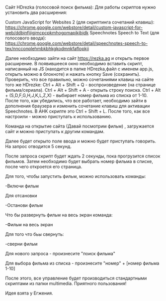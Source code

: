 Сайт HDrezka (голосовой поиск фильма):
Для работы скриптов нужно установить два расширения:

Custom JavaScript for Websites 2 (для скриптинга сочетаний клавиш): https://chrome.google.com/webstore/detail/custom-javascript-for-web/ddbjnfjiigjmcpcpkmhogomapikjbjdk
Speechnotes Speech to Text (для голосового ввода): https://chrome.google.com/webstore/detail/speechnotes-speech-to-tex/nncconplehmbkbhkgkodmnkfaflopkji

Далее необходимо зайти на сайт https://rezka.ag и открыть первое расширение. В появившееся окно необходимо вставить скрипт, написанный на JS (находится в папке HDrezka,файл с именем app.js, открыть можно в блокноте) и нажать кнопку Save (сохранить). Проверить, что все правильно, можно сочетаниями клавиш на сайте того же HDrezke: Ctrl + Alt + Shift + Q - воспроизведение (на странице фильма/сериала). Ctrl + Alt + Shift + A - открыть строку поиска. Ctrl + Alt + (S,D,F,G,H,J,K,L,Z,X) - выбирает номер фильма из списка от 1-10. После того, как убедились, что все работает, необходимо зайти в дополнения браузера и изменить сочетание клавиш для активации Speechnotes. В AHK скрипте это Ctrl + Shift + L. После того, как все настроили - можно приступать к использованию.

Команда на открытие сайта (Давай посмотрим фильм) , загружается сайт и можно приступать к другим командам.

Далее будет открыто поле ввода и можно будет приступать говорить.
На запрос отводится 5 секунд.

После запроса скрипт будет ждать 2 секунды, пока прогрузится список фильмов. Затем необходимо будет выбрать номер фильма в списке, после чего откроется его страница.

Для того, чтобы запустить фильм, можно использовать команды:

-Включи фильм

Для отсановки

-Останови фильм

Что бы развернуть фильм на весь экран команда:

-Фильм на весь экран

Для того что бьы свернуть:

-сверни фильм

Для нового запроса - произнесите "поиск фильма"

Для выбора фильма из списка - произнесите "номер" + [номер фильма 1-10]

После этого, все управление будет производиться стандартными скриптами из папки multimedia.
Приятного пользования!

Идея взята у Егжения.
